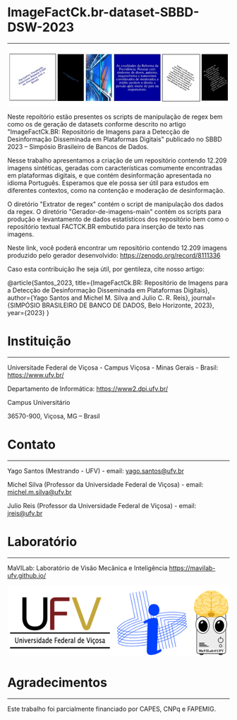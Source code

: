 # ImageFactCk.br-dataset-SBBD-DSW-2023
_________________________________________________________________________________________________

![alt text](https://github.com/MaVILab-UFV/ImageFactCk.br-dataset-SBBD-DSW-2023/blob/main/Ilustra%C3%A7%C3%B5es%20para%20o%20readme/Exemplos.jpg?raw=true)

Neste repoítório estão presentes os scripts de manipulação de regex bem como os de geração de datasets conforme descrito no artigo "ImageFactCk.BR: Repositório de 
Imagens para a Detecção de Desinformação Disseminada em Plataformas Digitais" publicado no SBBD 2023 – Simpósio Brasileiro de Bancos de Dados.

Nesse trabalho apresentamos a criação de um repositório contendo 12.209 imagens sintéticas, geradas com características comumente encontradas em plataformas digitais, e que contém desinformação apresentada no idioma Português. Esperamos que ele possa ser útil para estudos em diferentes contextos, como na contenção e moderação de desinformação.

O diretório "Extrator de regex" contém o script de manipulação dos dados da regex. O diretório "Gerador-de-imagens-main" contém os scripts para produção e levantamento de dados estatísticos dos repositório bem como o repositório textual FACTCK.BR embutido para inserção de texto nas imagens.

Neste link, você poderá encontrar um repositório contendo 12.209 imagens produzido pelo gerador desenvolvido: https://zenodo.org/record/8111336

Caso esta contribuição lhe seja útil, por gentileza, cite nosso artigo:

@article{Santos_2023,
  title={ImageFactCk.BR: Repositório de 
  Imagens para a Detecção de Desinformação Disseminada em Plataformas Digitais},
  author={Yago Santos and Michel M. Silva and Julio C. R. Reis},
  journal={SIMPÓSIO BRASILEIRO DE BANCO DE DADOS, Belo Horizonte, 2023},
  year={2023}
}

# Instituição
_________________________________________________________________________________________________
Universitade Federal de Viçosa - Campus Viçosa - Minas Gerais - Brasil: https://www.ufv.br/

Departamento de Informática: https://www2.dpi.ufv.br/

Campus Universitário

36570-900, Viçosa, MG – Brasil

# Contato
_________________________________________________________________________________________________
Yago Santos (Mestrando - UFV) - email: yago.santos@ufv.br

Michel Silva (Professor da Universidade Federal de Viçosa) - email: michel.m.silva@ufv.br

Julio Reis (Professor da Universidade Federal de Viçosa) - email: jreis@ufv.br

# Laboratório
_________________________________________________________________________________________________
MaVILab: Laboratório de Visão Mecânica e Inteligência https://mavilab-ufv.github.io/

![alt text](https://github.com/MaVILab-UFV/ImageFactCk.br-dataset-SBBD-DSW-2023/blob/main/Ilustra%C3%A7%C3%B5es%20para%20o%20readme/Logomarcas.png?raw=true)

# Agradecimentos
_________________________________________________________________________________________________
Este trabalho foi parcialmente financiado por CAPES, CNPq e FAPEMIG.
